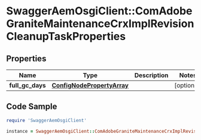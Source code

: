 # SwaggerAemOsgiClient::ComAdobeGraniteMaintenanceCrxImplRevisionCleanupTaskProperties

## Properties

Name | Type | Description | Notes
------------ | ------------- | ------------- | -------------
**full_gc_days** | [**ConfigNodePropertyArray**](ConfigNodePropertyArray.md) |  | [optional] 

## Code Sample

```ruby
require 'SwaggerAemOsgiClient'

instance = SwaggerAemOsgiClient::ComAdobeGraniteMaintenanceCrxImplRevisionCleanupTaskProperties.new(full_gc_days: null)
```


